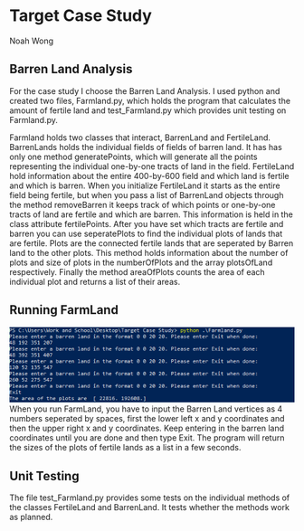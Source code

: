 # Target Case Study
Noah Wong 


## Barren Land Analysis
For the case study I choose the Barren Land Analysis. I used python and created two files, Farmland.py, which holds the program that calculates the amount of fertile land and test_Farmland.py which provides unit testing on Farmland.py. 

Farmland holds two classes that interact, BarrenLand and FertileLand. BarrenLands holds the individual fields of fields of barren land. It has has only one method generatePoints, which will generate all the points representing the individual one-by-one tracts of land in the field. FertileLand hold information about the entire 400-by-600 field and which land is fertile and which is barren. When you initialize FertileLand it starts as the entire field being fertile, but when you pass a list of BarrenLand objects through the method removeBarren it keeps track of which points or one-by-one tracts of land are fertile and which are barren. This information is held in the class attribute fertilePoints. After you have set which tracts are fertile and barren you can use seperatePlots to find the individual plots of lands that are fertile. Plots are the connected fertile lands that are seperated by Barren land to the other plots. This method holds information about the number of plots and size of plots in the numberOfPlots and the array plotsOfLand respectively. Finally the method areaOfPlots counts the area of each individual plot and returns a list of their areas.



## Running FarmLand
![alt text](ExampleCode.PNG "Example of how to run code")
When you run FarmLand, you have to input the Barren Land vertices as 4 numbers seperated by spaces, first the lower left x and y coordinates and then the upper right x and y coordinates. Keep entering in the barren land coordinates until you are done and then type Exit. The program will return the sizes of the plots of fertile lands as a list in a few seconds.


## Unit Testing
The file test_Farmland.py provides some tests on the individual methods of the classes FertileLand and BarrenLand. It tests whether the methods work as planned.


